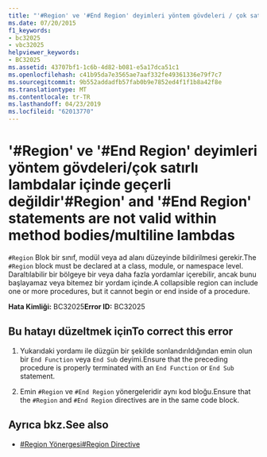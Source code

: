 ```yaml
---
title: "'#Region' ve '#End Region' deyimleri yöntem gövdeleri / çok satırlı lambdalar içinde geçerli değildir."
ms.date: 07/20/2015
f1_keywords:
- bc32025
- vbc32025
helpviewer_keywords:
- BC32025
ms.assetid: 43707bf1-1c6b-4d82-b081-e5a17dca51c1
ms.openlocfilehash: c41b95da7e3565ae7aaf332fe49361336e79f7c7
ms.sourcegitcommit: 9b552addadfb57fab0b9e7852ed4f1f1b8a42f8e
ms.translationtype: MT
ms.contentlocale: tr-TR
ms.lasthandoff: 04/23/2019
ms.locfileid: "62013770"
---
```

# <a name="region-and-end-region-statements-are-not-valid-within-method-bodiesmultiline-lambdas"></a><span data-ttu-id="3ff67-102">'#Region' ve '#End Region' deyimleri yöntem gövdeleri/çok satırlı lambdalar içinde geçerli değildir</span><span class="sxs-lookup"><span data-stu-id="3ff67-102">'#Region' and '#End Region' statements are not valid within method bodies/multiline lambdas</span></span>
<span data-ttu-id="3ff67-103">`#Region` Blok bir sınıf, modül veya ad alanı düzeyinde bildirilmesi gerekir.</span><span class="sxs-lookup"><span data-stu-id="3ff67-103">The `#Region` block must be declared at a class, module, or namespace level.</span></span> <span data-ttu-id="3ff67-104">Daraltılabilir bir bölgeye bir veya daha fazla yordamlar içerebilir, ancak bunu başlayamaz veya bitemez bir yordam içinde.</span><span class="sxs-lookup"><span data-stu-id="3ff67-104">A collapsible region can include one or more procedures, but it cannot begin or end inside of a procedure.</span></span>  
  
 <span data-ttu-id="3ff67-105">**Hata Kimliği:** BC32025</span><span class="sxs-lookup"><span data-stu-id="3ff67-105">**Error ID:** BC32025</span></span>  
  
## <a name="to-correct-this-error"></a><span data-ttu-id="3ff67-106">Bu hatayı düzeltmek için</span><span class="sxs-lookup"><span data-stu-id="3ff67-106">To correct this error</span></span>  
  
1. <span data-ttu-id="3ff67-107">Yukarıdaki yordamı ile düzgün bir şekilde sonlandırıldığından emin olun bir `End Function` veya `End Sub` deyimi.</span><span class="sxs-lookup"><span data-stu-id="3ff67-107">Ensure that the preceding procedure is properly terminated with an `End Function` or `End Sub` statement.</span></span>  
  
2. <span data-ttu-id="3ff67-108">Emin `#Region` ve `#End Region` yönergeleridir aynı kod bloğu.</span><span class="sxs-lookup"><span data-stu-id="3ff67-108">Ensure that the `#Region` and `#End Region` directives are in the same code block.</span></span>  
  
## <a name="see-also"></a><span data-ttu-id="3ff67-109">Ayrıca bkz.</span><span class="sxs-lookup"><span data-stu-id="3ff67-109">See also</span></span>

- [<span data-ttu-id="3ff67-110">#Region Yönergesi</span><span class="sxs-lookup"><span data-stu-id="3ff67-110">#Region Directive</span></span>](../../../visual-basic/language-reference/directives/region-directive.md)
